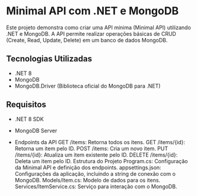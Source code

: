 # Minimal API com .NET e MongoDB

Este projeto demonstra como criar uma API mínima (Minimal API) utilizando .NET e MongoDB. A API permite realizar operações básicas de CRUD (Create, Read, Update, Delete) em um banco de dados MongoDB.

## Tecnologias Utilizadas

- .NET 8
- MongoDB
- MongoDB.Driver (Biblioteca oficial do MongoDB para .NET)

## Requisitos

- .NET 8 SDK
- MongoDB Server

- Endpoints da API
GET /items: Retorna todos os itens.
GET /items/{id}: Retorna um item pelo ID.
POST /items: Cria um novo item.
PUT /items/{id}: Atualiza um item existente pelo ID.
DELETE /items/{id}: Deleta um item pelo ID.
Estrutura do Projeto
Program.cs: Configuração da Minimal API e definição dos endpoints.
appsettings.json: Configurações da aplicação, incluindo a string de conexão com o MongoDB.
Models/Item.cs: Modelo de dados para os itens.
Services/ItemService.cs: Serviço para interação com o MongoDB.
